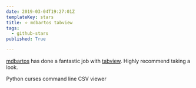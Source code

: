 ```yaml
---
date: 2019-03-04T19:27:01Z
templateKey: stars
title: ⭐ mdbartos tabview
tags:
  - github-stars
published: True

---
```


[mdbartos](https://github.com/mdbartos) has done a fantastic job with [tabview](https://github.com/mdbartos/tabview). Highly recommend taking a look.

Python curses command line CSV viewer

